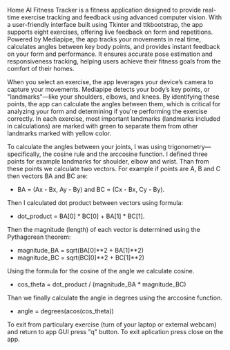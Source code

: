 Home AI Fitness Tracker is a fitness application designed to provide real-time exercise tracking and feedback using advanced computer vision. With a user-friendly interface built using Tkinter and ttkbootstrap, the app supports eight exercises, offering live feedback on form and repetitions. Powered by Mediapipe, the app tracks your movements in real time, calculates angles between key body points, and provides instant feedback on your form and performance.  It ensures accurate pose estimation and responsiveness tracking, helping users achieve their fitness goals from the comfort of their homes. 


When you select an exercise, the app leverages your device’s camera to capture your movements. Mediapipe detects your body’s key points, or "landmarks"—like your shoulders, elbows, and knees. By identifying these points, the app can calculate the angles between them, which is critical for analyzing your form and determining if you're performing the exercise correctly. In each exercise, most important landmarks (landmarks included in calculations) are marked with green to separate them from other landmarks marked with yellow color. 


To calculate the angles between your joints, I was using trigonometry—specifically, the cosine rule and the arccosine function. I defined three points for example landmarks for shoulder, elbow and wrist. Than from these points we calculate two vectors. For example if points are A, B and C then vectors BA and BC are: 

- BA = (Ax - Bx, Ay - By) and BC = (Cx - Bx, Cy - By). 

Then I calculated dot product between vectors using formula:

- dot_product = BA[0] * BC[0] + BA[1] * BC[1]. 

Then the magnitude (length) of each vector is determined using the Pythagorean theorem:

- magnitude_BA = sqrt(BA[0]**2 + BA[1]**2)
- magnitude_BC = sqrt(BC[0]**2 + BC[1]**2)

Using the formula for the cosine of the angle we calculate cosine.

- cos_theta = dot_product / (magnitude_BA * magnitude_BC)

Than we finally calculate the angle in degrees using the arccosine function. 

- angle = degrees(acos(cos_theta))


To exit from particulary exercise (turn of your laptop or external webcam) and return to app GUI press "q" button. To exit aplication press close on the app. 

